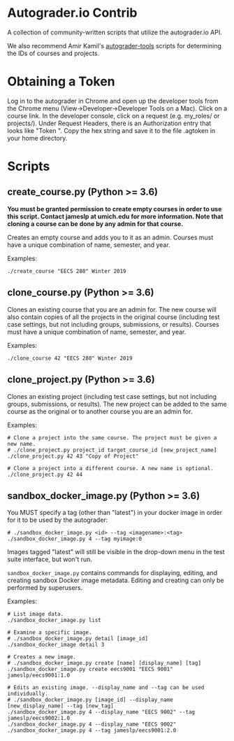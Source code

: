 # Autograder.io Contrib
A collection of community-written scripts that utilize the autograder.io API.

We also recommend Amir Kamil's [autograder-tools](https://gitlab.eecs.umich.edu/akamil/autograder-tools/tree/master) scripts for determining the IDs of courses and projects.

# Obtaining a Token
Log in to the autograder in Chrome and open up the developer tools
from the Chrome menu (View->Developer->Developer Tools on a Mac).
Click on a course link. In the developer console, click on a request
(e.g. my_roles/ or projects/). Under Request Headers, there is an
Authorization entry that looks like "Token ". Copy
the hex string and save it to the file .agtoken in your home
directory.

# Scripts
## create_course.py (Python >= 3.6)
__You must be granted permission to create empty courses in order to use this script. Contact jameslp at umich.edu for more information. Note that cloning a course can be done by any admin for that course.__

Creates an empty course and adds you to it as an admin. Courses must have a unique combination of name, semester, and year.

Examples:
```
./create_course "EECS 280" Winter 2019
```

## clone_course.py (Python >= 3.6)
Clones an existing course that you are an admin for. The new course will also contain copies of all the projects in the original course (including test case settings, but not including groups, submissions, or results). Courses must have a unique combination of name, semester, and year.

Examples:
```
./clone_course 42 "EECS 280" Winter 2019
```

## clone_project.py (Python >= 3.6)
Clones an existing project (including test case settings, but not including groups, submissions, or results). The new project can be added to the same course as the original or to another course you are an admin for.

Examples:
```
# Clone a project into the same course. The project must be given a new name.
# ./clone_project.py project_id target_course_id [new_project_name]
./clone_project.py 42 43 "Copy of Project"

# Clone a project into a different course. A new name is optional.
./clone_project.py 42 44
```

## sandbox_docker_image.py (Python >= 3.6)
You MUST specify a tag (other than "latest") in your docker image in order for it to be used by the autograder:

```
# ./sandbox_docker_image.py <id> --tag <imagename>:<tag>
./sandbox_docker_image.py 4 --tag myimage:0
```

Images tagged "latest" will still be visible in the drop-down menu in the test suite interface, but won't run.

`sandbox_docker_image.py` contains commands for displaying, editing, and creating sandbox Docker image metadata. Editing and creating can only be performed by superusers.

Examples:
```
# List image data.
./sandbox_docker_image.py list

# Examine a specific image.
# ./sandbox_docker_image.py detail [image_id]
./sandbox_docker_image detail 3

# Creates a new image.
# ./sandbox_docker_image.py create [name] [display_name] [tag]
./sandbox_docker_image.py create eecs9001 "EECS 9001" jameslp/eecs9001:1.0

# Edits an existing image. --display_name and --tag can be used individually.
# ./sandbox_docker_image.py [image_id] --display_name [new_display_name] --tag [new_tag]
./sandbox_docker_image.py 4 --display_name "EECS 9002" --tag jameslp/eecs9002:1.0
./sandbox_docker_image.py 4 --display_name "EECS 9002"
./sandbox_docker_image.py 4 --tag jameslp/eecs9001:2.0
```
